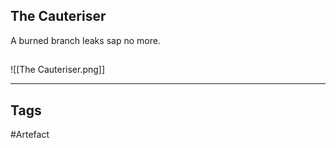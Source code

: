 ## The Cauteriser
A burned branch leaks sap no more.
## 
![[The Cauteriser.png]]

---
## Tags
#Artefact